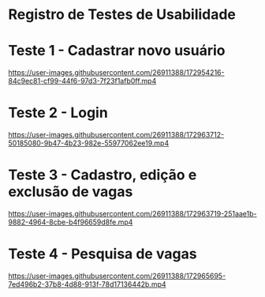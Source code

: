 # Registro de Testes de Usabilidade

# Teste 1 - Cadastrar novo usuário

https://user-images.githubusercontent.com/26911388/172954216-84c9ec81-cf99-44f6-97d3-7f23f1afb0ff.mp4

# Teste 2 - Login

https://user-images.githubusercontent.com/26911388/172963712-50185080-9b47-4b23-982e-55977062ee19.mp4

# Teste 3 - Cadastro, edição e exclusão de vagas

https://user-images.githubusercontent.com/26911388/172963719-251aae1b-9882-4964-8cbe-b4f96659d8fe.mp4

# Teste 4 - Pesquisa de vagas

https://user-images.githubusercontent.com/26911388/172965695-7ed496b2-37b8-4d88-913f-78d17136442b.mp4

